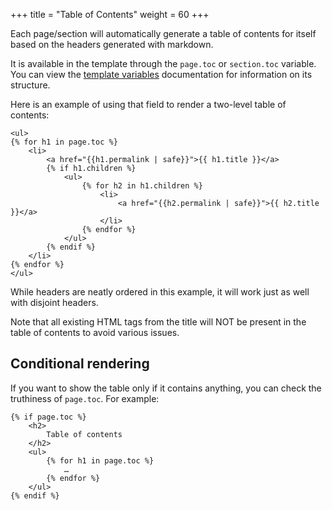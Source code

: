 +++
title = "Table of Contents"
weight = 60
+++

Each page/section will automatically generate a table of contents for itself based on the headers generated with markdown.

It is available in the template through the `page.toc` or `section.toc` variable.
You can view the [template variables](@/documentation/templates/pages-sections.md#table-of-contents)
documentation for information on its structure.

Here is an example of using that field to render a two-level table of contents:

```jinja2
<ul>
{% for h1 in page.toc %}
    <li>
        <a href="{{h1.permalink | safe}}">{{ h1.title }}</a>
        {% if h1.children %}
            <ul>
                {% for h2 in h1.children %}
                    <li>
                        <a href="{{h2.permalink | safe}}">{{ h2.title }}</a>
                    </li>
                {% endfor %}
            </ul>
        {% endif %}
    </li>
{% endfor %}
</ul>
```

While headers are neatly ordered in this example, it will work just as well with disjoint headers.

Note that all existing HTML tags from the title will NOT be present in the table of contents to
avoid various issues.

## Conditional rendering

If you want to show the table only if it contains anything, you can check the truthiness of `page.toc`. For example:

```jinja2
{% if page.toc %}
    <h2>
        Table of contents
    </h2>
    <ul>
        {% for h1 in page.toc %}
            …
        {% endfor %}
    </ul>
{% endif %}
```
